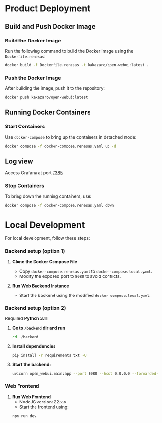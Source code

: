 # Product Deployment

## Build and Push Docker Image

### Build the Docker Image
Run the following command to build the Docker image using the `Dockerfile.renesas`:

```bash
docker build -f Dockerfile.renesas -t kakazaro/open-webui:latest .
```  

### Push the Docker Image
After building the image, push it to the repository:

```bash
docker push kakazaro/open-webui:latest
```  

## Running Docker Containers

### Start Containers
Use `docker-compose` to bring up the containers in detached mode:

```bash
docker compose -f docker-compose.renesas.yaml up -d
```  

## Log view
Access Grafana at port [7385](http://localhost:7385)

### Stop Containers
To bring down the running containers, use:

```bash
docker compose -f docker-compose.renesas.yaml down
```  

# Local Development

For local development, follow these steps:

### Backend setup (option 1)

1. **Clone the Docker Compose File**
    - Copy `docker-compose.renesas.yaml` to `docker-compose.local.yaml`.
    - Modify the exposed port to `8080` to avoid conflicts.

2. **Run Web Backend Instance**
    - Start the backend using the modified `docker-compose.local.yaml`.

### Backend setup (option 2)

Required **Python 3.11**

1. **Go to `/backend` dir and run**
   ```bash
   cd ./backend
   ```  

2. **Install dependencies**
   ```bash
   pip install -r requirements.txt -U
   ```  

3. **Start the backend:**
   ```bash
   uvicorn open_webui.main:app --port 8080 --host 0.0.0.0 --forwarded-allow-ips '*' --reload
   ```  

### Web Frontend

1. **Run Web Frontend**
    - NodeJS version: 22.x.x
    - Start the frontend using:
   ```bash
   npm run dev
   ```